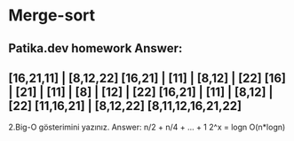 # Merge-sort
Patika.dev homework
Answer:
-------------------------------
[16,21,11]            |     [8,12,22]
[16,21] | [11]        |     [8,12]  | [22]
[16] | [21] | [11]    |     [8] | [12] | [22]
[16,21] | [11]        |     [8,12] | [22]
[11,16,21]            |     [8,12,22]
[8,11,12,16,21,22]
-------------------------------
2.Big-O gösterimini yazınız.
Answer:
n/2 + n/4 + ... + 1
2^x = logn
O(n*logn)
